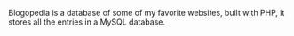 Blogopedia is a database of some of my favorite websites, built with PHP, it stores all the entries in a MySQL database.
